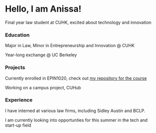 # Hello, I am Anissa!

Final year law student at CUHK, excited about technology and innovation

### Education

Major in Law, Minor in Entrepreneurship and Innovation @ CUHK

Year-long exchange @ UC Berkeley

### Projects

Currently enrolled in EPIN1020, check out [my repository for the course](https://an-yc.github.io/epin1020/)

Working on a campus project, CUHub

### Experience

I have interned at various law firms, including Sidley Austin and BCLP.

I am currently looking into opportunties for this summer in the tech and start-up field
